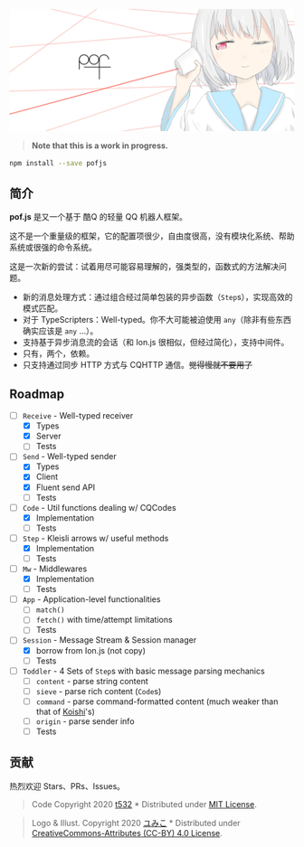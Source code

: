 ![pof.js](docs/.vuepress/public/header.jpg)

> **Note that this is a work in progress.**

```sh
npm install --save pofjs
```

## 简介

**pof.js** 是又一个基于 酷Q 的轻量 QQ 机器人框架。 

这不是一个重量级的框架，它的配置项很少，自由度很高，没有模块化系统、帮助系统或很强的命令系统。

这是一次新的尝试：试着用尽可能容易理解的，强类型的，函数式的方法解决问题。

- 新的消息处理方式：通过组合经过简单包装的异步函数（`Step`s），实现高效的模式匹配。
- 对于 TypeScripters：Well-typed。你不大可能被迫使用 `any`（除非有些东西确实应该是 `any` ...）。
- 支持基于异步消息流的会话（和 Ion.js 很相似，但经过简化），支持中间件。
- 只有，两个，依赖。
- 只支持通过同步 HTTP 方式与 CQHTTP 通信。~~觉得慢就不要用了~~

## Roadmap
- [ ] `Receive` - Well-typed receiver
    - [x] Types
    - [x] Server
    - [ ] Tests
- [ ] `Send` - Well-typed sender
    - [x] Types
    - [x] Client
    - [x] Fluent send API
    - [ ] Tests
- [ ] `Code` - Util functions dealing w/ CQCodes
    - [x] Implementation
    - [ ] Tests
- [ ] `Step` - Kleisli arrows w/ useful methods
    - [x] Implementation
    - [ ] Tests
- [ ] `Mw` - Middlewares
    - [x] Implementation
    - [ ] Tests
- [ ] `App` - Application-level functionalities
    - [ ] `match()`
    - [ ] `fetch()` with time/attempt limitations
    - [ ] Tests
- [ ] `Session` - Message Stream & Session manager
    - [x] borrow from Ion.js (not copy)
    - [ ] Tests
- [ ] `Toddler` - 4 Sets of `Step`s with basic message parsing mechanics
    - [ ] `content` - parse string content
    - [ ] `sieve` - parse rich content (`Code`s)
    - [ ] `command` - parse command-formatted content (much weaker than that of [Koishi](https://npm.im/koishi)'s)
    - [ ] `origin` - parse sender info
    - [ ] Tests

## 贡献

热烈欢迎 Stars、PRs、Issues。

> Code Copyright 2020 [t532](https://github.com/t532) *
> Distributed under [MIT License](https://github.com/t532/pof/blob/master/LICENSE).

> Logo & Illust. Copyright 2020 [ユみこ](https://github.com/t532) *
> Distributed under [CreativeCommons-Attributes (CC-BY) 4.0 License](http://creativecommons.org/licenses/by/4.0/).
